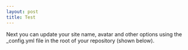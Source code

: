 ```yaml
---
layout: post
title: Test
---
```


Next you can update your site name, avatar and other options using the \_config.yml file in the root of your repository (shown below).
